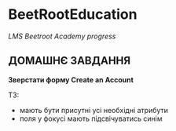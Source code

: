 # BeetRootEducation

_LMS Beetroot Academy progress_

## ДОМАШНЄ ЗАВДАННЯ

**Зверстати форму Create an Account**

ТЗ:

- мають бути присутні усі необхідні атрибути
- поля у фокусі мають підсвічуватись синім
